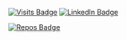 
[![Visits Badge](https://badges.pufler.dev/visits/)](https://jdhall.dev)
[![LinkedIn Badge](https://img.shields.io/badge/LinkedIn-Profile-informational?style=flat&logo=linkedin&logoColor=white&color=0D76A8)](https://www.linkedin.com/in/j-d-hall/)


[![Repos Badge](https://badges.pufler.dev/repos/zefur)](https://badges.pufler.dev)


<!--START_SECTION:waka-->

<!--END_SECTION:waka-->

<!-- GitHub Stats -- >

<a href="https://github.com/zefur">
  <img align="center" style="margin:0.5rem" src="https://github-readme-stats.vercel.app/api/top-langs/?username=zefur&hide=html,css&title_color=ffffff&text_color=c9cacc&icon_color=4AB197&bg_color=1A2B34" />
</a>

<a href="https://github.com/zefur">
  <img align="center" style="margin:0.5rem" src="https://github-readme-stats.vercel.app/api?username=zefur&show_icons=true&line_height=27&count_private=true&title_color=ffffff&text_color=c9cacc&icon_color=4AB097&bg_color=1A2B34" alt="zefur's GitHub Stats" />
</a>


[![zefur's github stats](https://github-readme-stats.vercel.app/api?username=zefur)](https://github.com/zefur/github-readme-stats)
[![Top Langs](https://github-readme-stats.vercel.app/api/top-langs/?username=zefur)](https://github.com/zefur/github-readme-stats)
